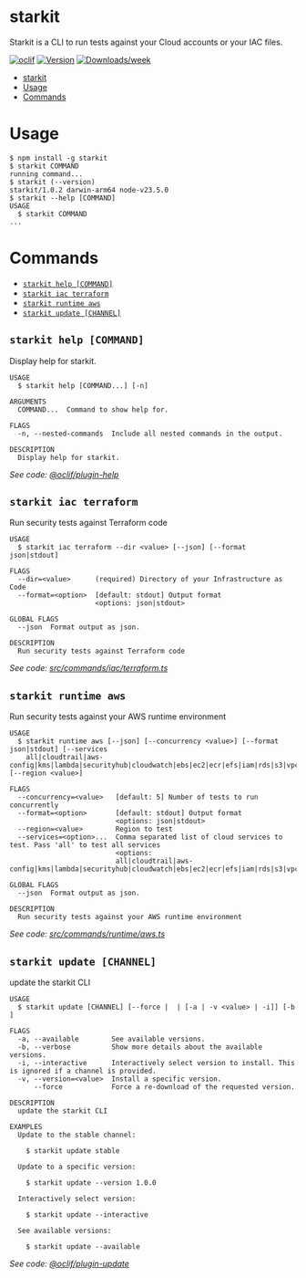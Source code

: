 # starkit

Starkit is a CLI to run tests against your Cloud accounts or your IAC files.

[![oclif](https://img.shields.io/badge/cli-oclif-brightgreen.svg)](https://oclif.io)
[![Version](https://img.shields.io/npm/v/mynewcli.svg)](https://npmjs.org/package/mynewcli)
[![Downloads/week](https://img.shields.io/npm/dw/mynewcli.svg)](https://npmjs.org/package/mynewcli)

<!-- toc -->
* [starkit](#starkit)
* [Usage](#usage)
* [Commands](#commands)
<!-- tocstop -->

# Usage

<!-- usage -->
```sh-session
$ npm install -g starkit
$ starkit COMMAND
running command...
$ starkit (--version)
starkit/1.0.2 darwin-arm64 node-v23.5.0
$ starkit --help [COMMAND]
USAGE
  $ starkit COMMAND
...
```
<!-- usagestop -->

# Commands

<!-- commands -->
* [`starkit help [COMMAND]`](#starkit-help-command)
* [`starkit iac terraform`](#starkit-iac-terraform)
* [`starkit runtime aws`](#starkit-runtime-aws)
* [`starkit update [CHANNEL]`](#starkit-update-channel)

## `starkit help [COMMAND]`

Display help for starkit.

```
USAGE
  $ starkit help [COMMAND...] [-n]

ARGUMENTS
  COMMAND...  Command to show help for.

FLAGS
  -n, --nested-commands  Include all nested commands in the output.

DESCRIPTION
  Display help for starkit.
```

_See code: [@oclif/plugin-help](https://github.com/oclif/plugin-help/blob/v6.2.20/src/commands/help.ts)_

## `starkit iac terraform`

Run security tests against Terraform code

```
USAGE
  $ starkit iac terraform --dir <value> [--json] [--format json|stdout]

FLAGS
  --dir=<value>      (required) Directory of your Infrastructure as Code
  --format=<option>  [default: stdout] Output format
                     <options: json|stdout>

GLOBAL FLAGS
  --json  Format output as json.

DESCRIPTION
  Run security tests against Terraform code
```

_See code: [src/commands/iac/terraform.ts](https://github.com/nonfx/starchitect-cloudguard/blob/v1.0.2/src/commands/iac/terraform.ts)_

## `starkit runtime aws`

Run security tests against your AWS runtime environment

```
USAGE
  $ starkit runtime aws [--json] [--concurrency <value>] [--format json|stdout] [--services
    all|cloudtrail|aws-config|kms|lambda|securityhub|cloudwatch|ebs|ec2|ecr|efs|iam|rds|s3|vpc...] [--region <value>]

FLAGS
  --concurrency=<value>   [default: 5] Number of tests to run concurrently
  --format=<option>       [default: stdout] Output format
                          <options: json|stdout>
  --region=<value>        Region to test
  --services=<option>...  Comma separated list of cloud services to test. Pass 'all' to test all services
                          <options:
                          all|cloudtrail|aws-config|kms|lambda|securityhub|cloudwatch|ebs|ec2|ecr|efs|iam|rds|s3|vpc>

GLOBAL FLAGS
  --json  Format output as json.

DESCRIPTION
  Run security tests against your AWS runtime environment
```

_See code: [src/commands/runtime/aws.ts](https://github.com/nonfx/starchitect-cloudguard/blob/v1.0.2/src/commands/runtime/aws.ts)_

## `starkit update [CHANNEL]`

update the starkit CLI

```
USAGE
  $ starkit update [CHANNEL] [--force |  | [-a | -v <value> | -i]] [-b ]

FLAGS
  -a, --available        See available versions.
  -b, --verbose          Show more details about the available versions.
  -i, --interactive      Interactively select version to install. This is ignored if a channel is provided.
  -v, --version=<value>  Install a specific version.
      --force            Force a re-download of the requested version.

DESCRIPTION
  update the starkit CLI

EXAMPLES
  Update to the stable channel:

    $ starkit update stable

  Update to a specific version:

    $ starkit update --version 1.0.0

  Interactively select version:

    $ starkit update --interactive

  See available versions:

    $ starkit update --available
```

_See code: [@oclif/plugin-update](https://github.com/oclif/plugin-update/blob/v4.6.21/src/commands/update.ts)_
<!-- commandsstop -->
